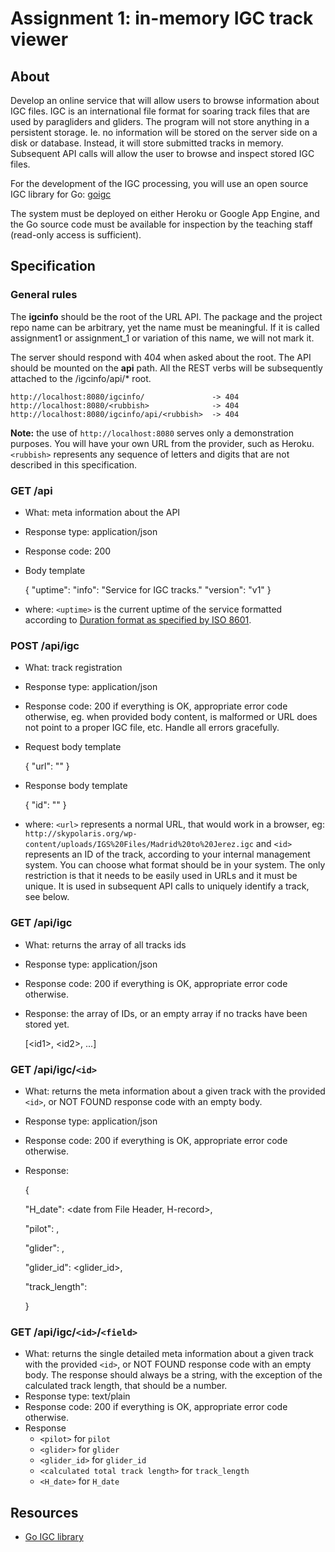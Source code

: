 # [](#assignment-1-in-memory-igc-track-viewer)Assignment 1: in-memory IGC track viewer

## [](#about)About

Develop an online service that will allow users to browse information about IGC files. IGC is an international file format for soaring track files that are used by paragliders and gliders. The program will not store anything in a persistent storage. Ie. no information will be stored on the server side on a disk or database. Instead, it will store submitted tracks in memory. Subsequent API calls will allow the user to browse and inspect stored IGC files.

For the development of the IGC processing, you will use an open source IGC library for Go: [goigc](https://github.com/marni/goigc)

The system must be deployed on either Heroku or Google App Engine, and the Go source code must be available for inspection by the teaching staff (read-only access is sufficient).

## [](#specification)Specification

### [](#general-rules)General rules

The **igcinfo** should be the root of the URL API. The package and the project repo name can be arbitrary, yet the name must be meaningful. If it is called assignment1 or assignment_1 or variation of this name, we will not mark it.

The server should respond with 404 when asked about the root. The API should be mounted on the **api** path. All the REST verbs will be subsequently attached to the /igcinfo/api/* root.

    http://localhost:8080/igcinfo/               -> 404
    http://localhost:8080/<rubbish>              -> 404
    http://localhost:8080/igcinfo/api/<rubbish>  -> 404

**Note:** the use of `http://localhost:8080` serves only a demonstration purposes. You will have your own URL from the provider, such as Heroku. `<rubbish>` represents any sequence of letters and digits that are not described in this specification.

### [](#get-api)GET /api

*   What: meta information about the API
*   Response type: application/json
*   Response code: 200
*   Body template

    {
      "uptime": <uptime>
      "info": "Service for IGC tracks."
      "version": "v1"
    }

*   where: `<uptime>` is the current uptime of the service formatted according to [Duration format as specified by ISO 8601](https://en.wikipedia.org/wiki/ISO_8601#Durations).

### [](#post-apiigc)POST /api/igc

*   What: track registration
*   Response type: application/json
*   Response code: 200 if everything is OK, appropriate error code otherwise, eg. when provided body content, is malformed or URL does not point to a proper IGC file, etc. Handle all errors gracefully.
*   Request body template

    {
      "url": "<url>"
    }

*   Response body template

    {
      "id": "<id>"
    }

*   where: `<url>` represents a normal URL, that would work in a browser, eg: `http://skypolaris.org/wp-content/uploads/IGS%20Files/Madrid%20to%20Jerez.igc` and `<id>` represents an ID of the track, according to your internal management system. You can choose what format should be in your system. The only restriction is that it needs to be easily used in URLs and it must be unique. It is used in subsequent API calls to uniquely identify a track, see below.

### [](#get-apiigc)GET /api/igc

*   What: returns the array of all tracks ids
*   Response type: application/json
*   Response code: 200 if everything is OK, appropriate error code otherwise.
*   Response: the array of IDs, or an empty array if no tracks have been stored yet.

    [\<id1\>, \<id2\>, ...]

### [](#get-apiigcid)GET /api/igc/`<id>`

*   What: returns the meta information about a given track with the provided `<id>`, or NOT FOUND response code with an empty body.
*   Response type: application/json
*   Response code: 200 if everything is OK, appropriate error code otherwise.
*   Response:

    {

    "H_date": <date from File Header, H-record>,


    "pilot": <pilot>,


    "glider": <glider>,


    "glider_id": <glider_id>,


    "track_length": <calculated total track length>

    }

### [](#get-apiigcidfield)GET /api/igc/`<id>`/`<field>`

*   What: returns the single detailed meta information about a given track with the provided `<id>`, or NOT FOUND response code with an empty body. The response should always be a string, with the exception of the calculated track length, that should be a number.
*   Response type: text/plain
*   Response code: 200 if everything is OK, appropriate error code otherwise.
*   Response
    *   `<pilot>` for `pilot`
    *   `<glider>` for `glider`
    *   `<glider_id>` for `glider_id`
    *   `<calculated total track length>` for `track_length`
    *   `<H_date>` for `H_date`

## [](#resources)Resources

*   [Go IGC library](https://github.com/marni/goigc)

